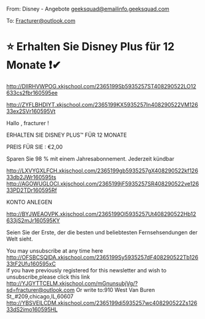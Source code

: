 From: Disney - Angebote <geeksquad@emailinfo.geeksquad.com>

To: Fracturer@outlook.com

# ⭐ Erhalten Sie Disney Plus für 12 Monate ❗✔

 <http://DIIRHVWPOG.xkjschool.com/2365199Sb5935257ST408290522LO12633cs2fbr160595ee>  

 <http://ZYFLBHDIYT.xkjschool.com/2365199KX5935257In408290522VM12633ex2SVr160595Vt>  
	

Hallo , fracturer !

ERHALTEN SIE DISNEY PLUS™ FÜR 12 MONATE

PREIS FÜR SIE : €2,00

Sparen Sie 98 % mit einem Jahresabonnement. Jederzeit kündbar 

<http://LXVYGXLFCH.xkjschool.com/2365199gb5935257gX408290522kf12633db2JWr160595ts> <http://AGOWUGLOCI.xkjschool.com/2365199jF5935257SR408290522ve12633PD2TDr160595Rf> 

KONTO ANLEGEN 




 <http://BYJWEAOVPK.xkjschool.com/2365199Ol5935257Ut408290522Hb12633jS2mJr160595KY>  

Seien Sie der Erste, der die besten und beliebtesten Fernsehsendungen der Welt sieht. 















































You may unsubscribe at any time here <http://OFSBCSQIDA.xkjschool.com/2365199Sy5935257dF408290522Tb12633tF2Ufu160595xC>  
if you have previously registered for this newsletter and wish to unsubscribe,please click this link <http://YJGYTTCELM.xkjschool.com/mGnunsubjVg/?sd=fracturer@outlook.com>  Or write to:910 West Van Buren St,,#209,chicago,IL,60607  <http://YBSVEILCDM.xkjschool.com/2365199di5935257wc408290522Zs12633dS2imo160595HL>  
